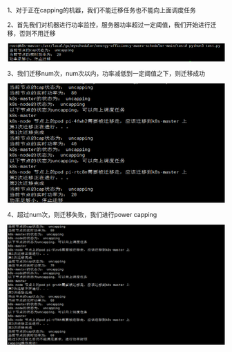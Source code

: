 1、对于正在capping的机器，我们不能迁移任务也不能向上面调度任务  



2、首先我们对机器进行功率监控，服务器功率超过一定阈值，我们开始进行迁移，否则不用迁移  


![](./img/2.png) 


3、我们迁移num次，num次以内，功率减低到一定阈值之下，则迁移成功  

![](./img/1.png) 

4、超过num次，则迁移失败，我们进行power capping  

![](./img/3.png) 